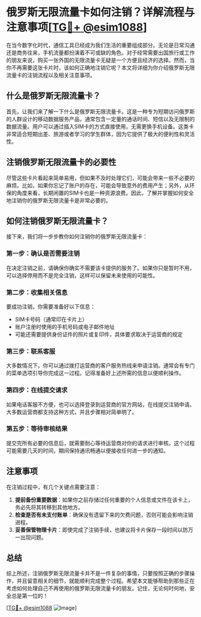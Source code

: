 # 俄罗斯无限流量卡如何注销？详解流程与注意事项[[TG💪+ @esim1088](https://t.me/s/esim1088)]

在当今数字化时代，通信工具已经成为我们生活的重要组成部分。无论是日常沟通还是商务往来，手机流量都扮演着不可或缺的角色。对于经常需要出国旅行或工作的朋友来说，购买一张外国的无限流量卡无疑是一个方便且经济的选择。然而，当你不再需要这张卡片时，该如何正确地注销它呢？本文将详细为你介绍俄罗斯无限流量卡的注销流程以及相关注意事项。

## 什么是俄罗斯无限流量卡？

首先，让我们来了解一下什么是俄罗斯无限流量卡。这是一种专为短期访问俄罗斯的人群设计的移动数据服务产品，通常包含一定量的通话时间、短信以及无限制的数据流量。用户可以通过插入SIM卡的方式直接使用，无需更换手机设备。这类卡非常适合短期出差、旅游或者学习的学生群体，因为它提供了极大的便利性和灵活性。

## 注销俄罗斯无限流量卡的必要性

尽管这些卡片看起来简单易用，但如果不及时处理它们，可能会带来一些不必要的麻烦。比如，如果你忘记了账户的存在，可能会导致意外的费用产生；另外，从环保的角度来看，长期闲置的SIM卡也是一种资源浪费。因此，了解并掌握如何安全地注销你的俄罗斯无限流量卡是非常必要的。

## 如何注销俄罗斯无限流量卡？

接下来，我们将一步步教你如何注销你的俄罗斯无限流量卡：

### 第一步：确认是否需要注销
在决定注销之前，请确保你确实不需要该卡提供的服务了。如果你只是暂时不用，可以选择停用而不是完全注销，这样可以保留未来使用的可能性。

### 第二步：收集相关信息
要成功注销，你需要准备好以下信息：
- SIM卡号码（通常印在卡片上）
- 账户注册时使用的手机号码或电子邮件地址
- 可能还需要提供身份证件的照片或复印件，具体要求取决于运营商的规定

### 第三步：联系客服
大多数情况下，你可以通过拨打运营商的客户服务热线来申请注销。通常会有专门的菜单选项引导你完成这一过程。记得准备好上述所需的信息以便顺利操作。

### 第四步：在线提交请求
如果电话客服不方便，也可以选择登录到运营商的官方网站，在线提交注销申请。大多数运营商都支持这种方式，并且步骤相对简单明了。

### 第五步：等待审核结果
提交完所有必要的信息后，就需要耐心等待运营商对你的请求进行审核。这个过程可能需要几天的时间，期间保持通讯畅通以便接收任何进一步的通知。

## 注意事项

在注销过程中，有几个关键点需要注意：
1. **提前备份重要数据**：如果你之前存储过任何重要的个人信息或文件在该卡上，务必先将其转移到其他地方。
2. **检查是否有未支付账单**：确保没有遗留下来的欠费问题，否则可能会影响注销进程。
3. **妥善保管物理卡片**：即使完成了注销手续，也建议将卡片保存一段时间以防万一出现问题。

## 总结

综上所述，注销俄罗斯无限流量卡并不是一件复杂的事情，只要按照正确的步骤操作，并且留意相关的细节，就能顺利完成整个过程。希望本文能够帮助到那些正在考虑如何处理自己不再使用的俄罗斯无限流量卡的朋友。记住，无论何时何地，安全总是第一位的！

[[TG💪+ @esim1088](https://t.me/s/esim1088) ![Image](https://i.postimg.cc/4NQfJmqS/Snipaste-2025-05-13-00-14-12.png)]